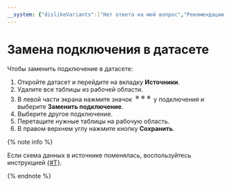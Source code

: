 ```yaml
---
__system: {"dislikeVariants":["Нет ответа на мой вопрос","Рекомендации не помогли","Содержание не соответствует заголовку","Другое"]}
---
```

# Замена подключения в датасете

Чтобы заменить подключение в датасете:

1. Откройте датасет и перейдите на вкладку **Источники**.
1. Удалите все таблицы из рабочей области.
1. В левой части экрана нажмите значок ![image](../../../_assets/datalens/horizontal-ellipsis.svg) у подключения и выберите **Заменить подключение**.
1. Выберите другое подключение.
1. Перетащите нужные таблицы на рабочую область.
1. В правом верхнем углу нажмите кнопку **Сохранить**.

{% note info %}

Если схема данных в источнике поменялась, воспользуйтесь инструкцией [{#T}](./update-field.md).

{% endnote %}
